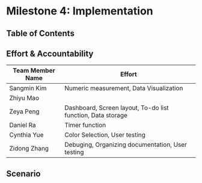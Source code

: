 # Milestone 4: Implementation

## Table of Contents



## Effort & Accountability

| Team Member Name  | Effort |
| ------------- | ------------- |
| Sangmin Kim | Numeric measurement, Data Visualization  |
| Zhiyu Mao  |   |
| Zeya Peng  | Dashboard, Screen layout, To-do list function, Data storage  |
| Daniel Ra  | Timer function  |
| Cynthia Yue  | Color Selection, User testing  |
| Zidong Zhang  | Debuging, Organizing documentation, User testing  |

## Scenario




